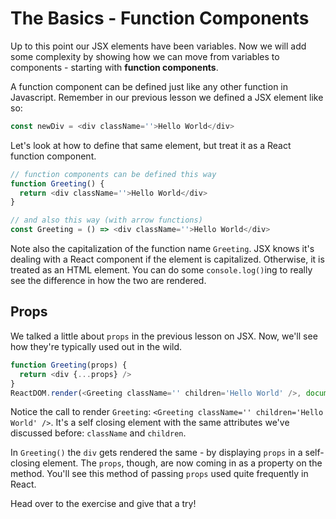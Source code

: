# The Basics - Function Components

Up to this point our JSX elements have been variables. Now we will add some complexity by showing how we can move from variables to components - starting with **function components**.

A function component can be defined just like any other function in Javascript. Remember in our previous lesson we defined a JSX element like so:

```javascript
const newDiv = <div className=''>Hello World</div>
```

Let's look at how to define that same element, but treat it as a React function component.

```javascript
// function components can be defined this way
function Greeting() {
  return <div className=''>Hello World</div>
}

// and also this way (with arrow functions)
const Greeting = () => <div className=''>Hello World</div>
```

Note also the capitalization of the function name `Greeting`. JSX knows it's dealing with a React component if the element is capitalized. Otherwise, it is treated as an HTML element. You can do some `console.log()`ing to really see the difference in how the two are rendered.

## Props

We talked a little about `props` in the previous lesson on JSX. Now, we'll see how they're typically used out in the wild.

```javascript
function Greeting(props) {
  return <div {...props} />
}
ReactDOM.render(<Greeting className='' children='Hello World' />, document.getElementById('root'))
```

Notice the call to render `Greeting`: `<Greeting className='' children='Hello World' />`. It's a self closing element with the same attributes we've discussed before: `className` and `children`. 

In `Greeting()` the `div` gets rendered the same - by displaying `props` in a self-closing element. The `props`, though, are now coming in as a property on the method. You'll see this method of passing `props` used quite frequently in React.

Head over to the exercise and give that a try!